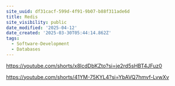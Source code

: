 ```yaml
---
site_uuid: df31cacf-599d-4f91-9b07-b88f311ade6d
title: Redis
site_visibility: public
date_modified: '2025-04-12'
date_created: '2025-03-30T05:44:14.862Z'
tags:
  - Software-Development
  - Databases
---
```













https://youtube.com/shorts/x8lcdDbKZto?si=je2rd5sHBT4JFuz0

https://youtube.com/shorts/41YM-75KYL4?si=YbAVQ7hmvf-LvwXv